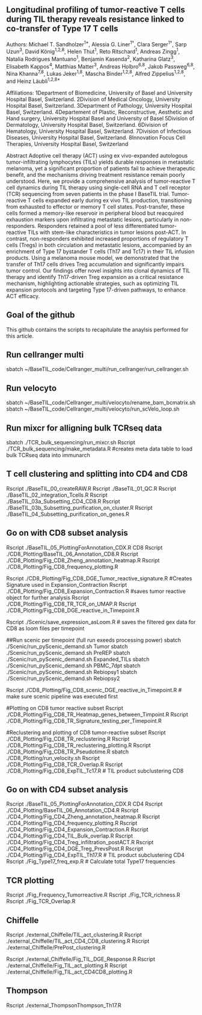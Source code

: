## Longitudinal profiling of tumor-reactive T cells during TIL therapy reveals resistance linked to co-transfer of Type 17 T cells

Authors:
Michael T. Sandholzer<sup>1*</sup>, Alessia G. Liner<sup>1†</sup>, Clara Serger<sup>1†</sup>, Sarp Uzun<sup>3</sup>, David König<sup>1,2,8</sup>, Helen Thut<sup>1</sup>, Reto Ritschard<sup>1</sup>, Andreas Zingg<sup>1</sup>, Natalia Rodrigues Mantuano<sup>1</sup>, Benjamin Kasenda<sup>2</sup>, Katharina Glatz<sup>3</sup>, Elisabeth Kappos<sup>4</sup>, Matthias Matter<sup>3</sup>, Andreas Holbro<sup>6,8</sup>, Jakob Passweg<sup>6,8</sup>, Nina Khanna<sup>7,8</sup>, Lukas Jeker<sup>1,8</sup>, Mascha Binder<sup>1,2,8</sup>, Alfred Zippelius<sup>1,2,8</sup>, and Heinz Läubli<sup>1,2,8*</sup>

Affiliations:
1Department of Biomedicine, University of Basel and University Hospital Basel, Switzerland.
2Division of Medical Oncology, University Hospital Basel, Switzerland.
3Department of Pathology, University Hospital Basel, Switzerland.
4Departement of Plastic, Reconstructive, Aesthetic and Hand surgery, University Hospital Basel and University of Basel 
5Division of Dermatology, University Hospital Basel, Switzerland.
6Division of Hematology, University Hospital Basel, Switzerland.
7Division of Infectious Diseases, University Hospital Basel, Switzerland.
8Innovation Focus Cell Therapies, University Hospital Basel, Switzerland

Abstract 
Adoptive cell therapy (ACT) using ex vivo-expanded autologous tumor-infiltrating lymphocytes (TILs) yields durable responses in metastatic melanoma, yet a significant proportion of patients fail to achieve therapeutic benefit, and the mechanisms driving treatment resistance remain poorly understood. Here, we provide a comprehensive analysis of tumor-reactive T cell dynamics during TIL therapy using single-cell RNA and T cell receptor (TCR) sequencing from seven patients in the phase I BaseTIL trial. Tumor-reactive T cells expanded early during ex vivo TIL production, transitioning from exhausted to effector or memory T cell states. Post-transfer, these cells formed a memory-like reservoir in peripheral blood but reacquired exhaustion markers upon infiltrating metastatic lesions, particularly in non-responders. Responders retained a pool of less differentiated tumor-reactive TILs with stem-like characteristics in tumor lesions post-ACT. In contrast, non-responders exhibited increased proportions of regulatory T cells (Tregs) in both circulation and metastatic lesions, accompanied by an enrichment of Type 17 bystander T cells (Th17 and Tc17) in their TIL infusion products. Using a melanoma mouse model, we demonstrated that the transfer of Th17 cells drives Treg accumulation and significantly impairs tumor control. Our findings offer novel insights into clonal dynamics of TIL therapy and identify Th17-driven Treg expansion as a critical resistance mechanism, highlighting actionable strategies, such as optimizing TIL expansion protocols and targeting Type 17-driven pathways, to enhance ACT efficacy.


## Goal of the github
This github contains the scripts to recapitulate the anaylsis performed for this article. 


## Run cellranger multi
sbatch ~/BaseTIL_code/Cellranger_multi/run_cellranger/run_cellranger.sh

## Run velocyto
sbatch ~/BaseTIL_code/Cellranger_multi/velocyto/rename_bam_bcmatrix.sh
sbatch ~/BaseTIL_code/Cellranger_multi/velocyto/run_scVelo_loop.sh

## Run mixcr for alligning bulk TCRseq data
sbatch ./TCR_bulk_sequencing/run_mixcr.sh
Rscript ./TCR_bulk_sequencing/make_metadata.R #creates meta data table to load bulk TCRseq data into immunarch


## T cell clustering and splitting into CD4 and CD8
Rscript ./BaseTIL_00_createRAW.R
Rscript ./BaseTIL_01_QC.R
Rscript ./BaseTIL_02_integration_Tcells.R
Rscript ./BaseTIL_03a_Subsetting_CD4_CD8.R
Rscript ./BaseTIL_03b_Subsetting_purification_on_cluster.R
Rscript ./BaseTIL_04_Subsetting_purification_on_genes.R


## Go on with CD8 subset analysis
Rscript ./BaseTIL_05_PlottingForAnnotation_CDX.R CD8
Rscript ./CD8_Plotting/BaseTIL_06_Annotation_CD8.R
Rscript ./CD8_Plotting/Fig_CD8_Zheng_annotation_heatmap.R
Rscript ./CD8_Plotting/Fig_CD8_frequency_plotting.R

Rscript ./CD8_Plotting/Fig_CD8_DGE_Tumor_reactive_signature.R #Creates Signature used in Expansion_Contraction
Rscript ./CD8_Plotting/Fig_CD8_Expansion_Contraction.R #saves tumor reactive object for further analysis
Rscript ./CD8_Plotting/Fig_CD8_TR_TCR_on_UMAP.R 
Rscript ./CD8_Plotting/Fig_CD8_DGE_reactive_in_Timepoint.R

Rscript ./Scenic/save_expression_asLoom.R # saves the filtered gex data for CD8 as loom files per timepoint

##Run scenic per timepoint (full run exeeds processing power)
sbatch ./Scenic/run_pyScenic_demand.sh Tumor
sbatch ./Scenic/run_pyScenic_demand.sh PreREP
sbatch ./Scenic/run_pyScenic_demand.sh Expanded_TILs
sbatch ./Scenic/run_pyScenic_demand.sh PBMC_7dpt
sbatch ./Scenic/run_pyScenic_demand.sh Rebiopsy1
sbatch ./Scenic/run_pyScenic_demand.sh Rebiopsy2

Rscript ./CD8_Plotting/Fig_CD8_scenic_DGE_reactive_in_Timepoint.R # make sure scenic pipeline was executed first

#Plotting on CD8 tumor reactive subset
Rscript ./CD8_Plotting/Fig_CD8_TR_Heatmap_genes_between_Timpoint.R
Rscript ./CD8_Plotting/Fig_CD8_TR_Signature_testing_per_Timepoint.R


#Reclustering and plotting of CD8 tumor-reactive subset
Rscript ./CD8_Plotting/Fig_CD8_TR_reclustering.R
Rscript ./CD8_Plotting/Fig_CD8_TR_reclustering_plotting.R
Rscript ./CD8_Plotting/Fig_CD8_TR_Pseudotime.R
sbatch ./CD8_Plotting/run_velocity.sh
Rscript ./CD8_Plotting/Fig_CD8_TCR_Overlap.R
Rscript ./CD8_Plotting/Fig_CD8_ExpTIL_Tc17.R  # TIL product subclustering CD8


## Go on with CD4 subset analysis
Rscript ./BaseTIL_05_PlottingForAnnotation_CDX.R CD4
Rscript ./CD4_Plotting/BaseTIL_06_Annotation_CD4.R
Rscript ./CD4_Plotting/Fig_CD4_Zheng_annotation_heatmap.R
Rscript ./CD4_Plotting/Fig_CD4_frequency_plotting.R
Rscript ./CD4_Plotting/Fig_CD4_Expansion_Contraction.R
Rscript ./CD4_Plotting/Fig_CD4_TIL_Bulk_overlap.R
Rscript ./CD4_Plotting/Fig_CD4_Treg_infiltration_postACT.R
Rscript ./CD4_Plotting/Fig_CD4_DGE_Treg_PrevsPost.R
Rscript ./CD4_Plotting/Fig_CD4_ExpTIL_Th17.R  # TIL product subclustering CD4
Rscript ./Fig_Type17_freq_exp.R # Calculate total Type17 frequencies 

## TCR plotting 
Rscript ./Fig_Frequency_Tumorreactive.R
Rscript ./Fig_TCR_richness.R
Rscript ./Fig_TCR_Overlap.R


## Chiffelle
Rscript ./external_Chiffelle/TIL_act_clustering.R
Rscript ./external_Chiffelle/TIL_act_CD4_CD8_clustering.R
Rscript ./external_Chiffelle/PrePost_clustering.R

Rscript ./external_Chiffelle/Fig_TIL_DGE_Response.R 
Rscript ./external_Chiffelle/Fig_TIL_act_plotting.R
Rscript ./external_Chiffelle/Fig_TIL_act_CD4CD8_plotting.R

## Thompson
Rscript ./external_ThompsonThompson_Th17.R
